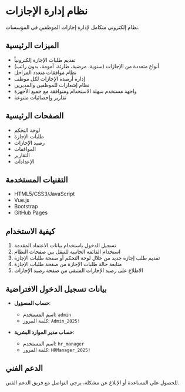 # نظام إدارة الإجازات

نظام إلكتروني متكامل لإدارة إجازات الموظفين في المؤسسات.

## الميزات الرئيسية

- تقديم طلبات الإجازة إلكترونياً
- أنواع متعددة من الإجازات (سنوية، مرضية، طارئة، أمومة، بدون راتب)
- نظام موافقات متعدد المراحل
- إدارة أرصدة الإجازات لكل موظف
- نظام إشعارات للموظفين والمديرين
- واجهة مستخدم سهلة الاستخدام ومتوافقة مع جميع الأجهزة
- تقارير وإحصائيات متنوعة

## الصفحات الرئيسية

- لوحة التحكم
- طلبات الإجازة
- رصيد الإجازات
- الموافقات
- التقارير
- الإعدادات

## التقنيات المستخدمة

- HTML5/CSS3/JavaScript
- Vue.js
- Bootstrap
- GitHub Pages

## كيفية الاستخدام

1. تسجيل الدخول باستخدام بيانات الاعتماد المقدمة
2. استخدام القائمة الجانبية للتنقل بين صفحات النظام
3. تقديم طلب إجازة جديد من خلال لوحة التحكم أو صفحة طلبات الإجازة
4. متابعة حالة طلبات الإجازة من صفحة طلبات الإجازة
5. الاطلاع على رصيد الإجازات المتبقي من صفحة رصيد الإجازات

## بيانات تسجيل الدخول الافتراضية

- **حساب المسؤول**:
  - اسم المستخدم: `admin`
  - كلمة المرور: `Admin_2025!`

- **حساب مدير الموارد البشرية**:
  - اسم المستخدم: `hr_manager`
  - كلمة المرور: `HRManager_2025!`

## الدعم الفني

للحصول على المساعدة أو الإبلاغ عن مشكلة، يرجى التواصل مع فريق الدعم الفني.
